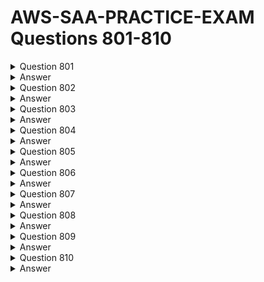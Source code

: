 # AWS-SAA-PRACTICE-EXAM Questions 801-810

<details>
  <summary>Question 801</summary>

A financial company needs to handle highly sensitive data. The company will store the data in an Amazon S3 bucket. The company needs to ensure that the data is encrypted in transit and at rest. The company must manage the encryption keys outside the AWS Cloud. Which solution will meet these requirements?

-   [ ] A.
    Encrypt the data in the S3 bucket with server-side encryption (SSE) that uses an AWS Key Management Service (AWS KMS) customer managed key.
-   [ ] B.
    Encrypt the data in the S3 bucket with server-side encryption (SSE) that uses an AWS Key Management Service (AWS KMS) AWS managed key.
-   [ ] C.
    Encrypt the data in the S3 bucket with the default server-side encryption (SSE).
-   [ ] D.
    Encrypt the data at the company's data center before storing the data in the S3 bucket.

</details>

<details>
  <summary>Answer</summary>

-   [ ] D.
    Encrypt the data at the company's data center before storing the data in the S3 bucket.

Why this is the correct answer:

-   [ ]
    Encrypting the data before it reaches AWS allows the company to maintain full control over the encryption keys.
-   [ ]
    This satisfies the requirement that the company manage the encryption keys outside of the AWS Cloud.

Why are the other answers wrong?

-   [ ]
    A and B. AWS KMS, whether using customer managed or AWS managed keys, involves AWS managing part or all of the key management, which does not meet the requirement.
-   [ ]
    C. Default server-side encryption (SSE-S3) is managed by AWS and does not allow the company to manage the encryption keys.

</details>

<details>
  <summary>Question 802</summary>

A company wants to run its payment application on AWS. The application receives payment notifications from mobile devices. Payment notifications require a basic validation before they are sent for further processing. The backend processing application is long running and requires compute and memory to be adjusted. The company does not want to manage the infrastructure. Which solution will meet these requirements with the LEAST operational overhead?

-   [ ] A.
    Create an Amazon Simple Queue Service (Amazon SQS) queue. Integrate the queue with an Amazon EventBridge rule to receive payment notifications from mobile devices. Configure the rule to validate payment notifications and send the notifications to the backend application. Deploy the backend application on Amazon Elastic Kubernetes Service (Amazon EKS) Anywhere. Create a standalone cluster.
-   [ ] B.
    Create an Amazon API Gateway API. Integrate the API with an AWS Step Functions state machine to receive payment notifications from mobile devices. Invoke the state machine to validate payment notifications and send the notifications to the backend application. Deploy the backend application on Amazon Elastic Kubernetes Service (Amazon EKS). Configure an EKS cluster with self-managed nodes.
-   [ ] C.
    Create an Amazon Simple Queue Service (Amazon SQS) queue. Integrate the queue with an Amazon EventBridge rule to receive payment notifications from mobile devices. Configure the rule to validate payment notifications and send the notifications to the backend application. Deploy the backend application on Amazon EC2 Spot Instances. Configure a Spot Fleet with a default allocation strategy.
-   [ ] D.
    Create an Amazon API Gateway API. Integrate the API with AWS Lambda to receive payment notifications from mobile devices. Invoke a Lambda function to validate payment notifications and send the notifications to the backend application. Deploy the backend application on Amazon Elastic Container Service (Amazon ECS). Configure Amazon ECS with an AWS Fargate launch type.

</details>

<details>
  <summary>Answer</summary>

-   [ ] D.
    Create an Amazon API Gateway API. Integrate the API with AWS Lambda to receive payment notifications from mobile devices. Invoke a Lambda function to validate payment notifications and send the notifications to the backend application. Deploy the backend application on Amazon Elastic Container Service (Amazon ECS). Configure Amazon ECS with an AWS Fargate launch type.

Why this is the correct answer:

-   [ ]
    Amazon API Gateway and AWS Lambda are serverless services that handle the receiving and processing of payment notifications without infrastructure management.
-   [ ]
    Amazon ECS with AWS Fargate launch type also eliminates the need to manage the underlying EC2 instances for the backend application.
-   [ ]
    This combination provides a fully managed, scalable, and cost-effective solution.

Why are the other answers wrong?

-   [ ]
    A and B. Amazon EKS Anywhere and self-managed nodes in EKS require managing the Kubernetes infrastructure, which increases operational overhead.
-   [ ]
    C. Amazon EC2 Spot Instances require managing EC2 instances and dealing with potential interruptions, which increases operational overhead.

</details>

<details>
  <summary>Question 803</summary>

A solutions architect is designing a user authentication solution for a company. The solution must invoke two-factor authentication for users that log in from inconsistent geographical locations, IP addresses, or devices. The solution must also be able to scale up to accommodate millions of users. Which solution will meet these requirements?

-   [ ] A.
    Configure Amazon Cognito user pools for user authentication. Enable the risk-based adaptive authentication feature with multifactor authentication (MFA).
-   [ ] B.
    Configure Amazon Cognito identity pools for user authentication. Enable multi-factor authentication (MFA).
-   [ ] C.
    Configure AWS Identity and Access Management (IAM) users for user authentication. Attach an IAM policy that allows the AllowManage OwnUserMFA action.
-   [ ] D.
    Configure AWS IAM Identity Center (AWS Single Sign-On) authentication for user authentication. Configure the permission sets to require multi-factor authentication (MFA).

</details>

<details>
  <summary>Answer</summary>

-   [ ] A.
    Configure Amazon Cognito user pools for user authentication. Enable the risk-based adaptive authentication feature with multifactor authentication (MFA).

Why this is the correct answer:

-   [ ]
    Amazon Cognito user pools provide user directory services and support for MFA.
-   [ ]
    The risk-based adaptive authentication feature can dynamically require MFA based on contextual information like location, IP address, and device.
-   [ ]
    Cognito user pools are designed to scale to millions of users.

Why are the other answers wrong?

-   [ ]
    B. Amazon Cognito identity pools are for authorizing access to AWS resources, not for user authentication.
-   [ ]
    C. IAM users are for managing AWS resource access, not for authenticating application users. IAM does not provide risk-based adaptive authentication.
-   [ ]
    D. AWS IAM Identity Center (successor to AWS Single Sign-On) is for federated authentication to AWS accounts and applications, not for managing user authentication within an application.

</details>

<details>
  <summary>Question 804</summary>

A company has an Amazon S3 data lake. The company needs a solution that transforms the data from the data lake and loads the data into a data warehouse every day. The data warehouse must have massively parallel processing (MPP) capabilities. Data analysts then need to create and train machine learning (ML) models by using SQL commands on the data. The solution must use serverless AWS services wherever possible. Which solution will meet these requirements?

-   [ ] A.
    Run a daily Amazon EMR job to transform the data and load the data into Amazon Redshift. Use Amazon Redshift ML to create and train the ML models.
-   [ ] B.
    Run a daily Amazon EMR job to transform the data and load the data into Amazon Aurora Serverless. Use Amazon Aurora ML to create and train the ML models.
-   [ ] C.
    Run a daily AWS Glue job to transform the data and load the data into Amazon Redshift Serverless. Use Amazon Redshift ML to create and train the ML models.
-   [ ] D.
    Run a daily AWS Glue job to transform the data and load the data into Amazon Athena tables. Use Amazon Athena ML to create and train the ML models.

</details>

<details>
  <summary>Answer</summary>

-   [ ] C.
    Run a daily AWS Glue job to transform the data and load the data into Amazon Redshift Serverless. Use Amazon Redshift ML to create and train the ML models.

Why this is the correct answer:

-   [ ]
    AWS Glue is a serverless data integration service that can transform data.
-   [ ]
    Amazon Redshift Serverless provides a serverless data warehouse with MPP capabilities.
-   [ ]
    Amazon Redshift ML enables creating and training ML models using SQL.
-   [ ]
    This combination meets all requirements using serverless services.

Why are the other answers wrong?

-   [ ]
    A and B. Amazon EMR is not serverless, and Amazon Aurora Serverless does not have the same MPP capabilities as Redshift, nor does it offer built-in ML capabilities like Redshift ML.
-   [ ]
    D. Amazon Athena is a serverless query service, not a data warehouse. While it can be used for analysis, it is not optimized for the same data warehousing and ML use cases as Redshift. Amazon Athena ML also has different capabilities than Redshift ML.

</details>

<details>
  <summary>Question 805</summary>

A company runs containers in a Kubernetes environment in the company's local data center. The company wants to use Amazon Elastic Kubernetes Service (Amazon EKS) and other AWS managed services. Data must remain locally in the company's data center and cannot be stored in any remote site or cloud to maintain compliance. Which solution will meet these requirements?

-   [ ] A.
    Deploy AWS Local Zones in the company's data center.
-   [ ] B.
    Use an AWS Snowmobile in the company's data center.
-   [ ] C.
    Install an AWS Outposts rack in the company's data center.
-   [ ] D.
    Install an AWS Snowball Edge Storage Optimized node in the data center.

</details>

<details>
  <summary>Answer</summary>

-   [ ] C.
    Install an AWS Outposts rack in the company's data center.

Why this is the correct answer:

-   [ ]
    AWS Outposts brings AWS infrastructure and services to your on-premises data center.
-   [ ]
    This allows the company to run Amazon EKS and other AWS services on-premises, ensuring data remains local.

Why are the other answers wrong?

-   [ ]
    A. AWS Local Zones are an extension of an AWS Region and are not deployed in the company's data center.
-   [ ]
    B. AWS Snowmobile is a data transfer service for moving large amounts of data into AWS, not for running AWS services on-premises.
-   [ ]
    D. AWS Snowball Edge is a device for edge computing and data transfer, not for running EKS or other AWS services on-premises.

</details>

<details>
  <summary>Question 806</summary>

A social media company has workloads that collect and process data. The workloads store the data in on-premises NFS storage. The data store cannot scale fast enough to meet the company's expanding business needs. The company wants to migrate the current data store to AWS. Which solution will meet these requirements MOST cost-effectively?

-   [ ] A.
    Set up an AWS Storage Gateway Volume Gateway. Use an Amazon S3 Lifecycle policy to transition the data to the appropriate storage class.
-   [ ] B.
    Set up an AWS Storage Gateway Amazon S3 File Gateway. Use an Amazon S3 Lifecycle policy to transition the data to the appropriate storage class.
-   [ ] C.
    Use the Amazon Elastic File System (Amazon EFS) Standard-Infrequent Access (Standard-IA) storage class. Activate the infrequent access lifecycle policy.
-   [ ] D.
    Use the Amazon Elastic File System (Amazon EFS) One Zone-Infrequent Access (One Zone-IA) storage class. Activate the infrequent access lifecycle policy.

</details>

<details>
  <summary>Answer</summary>

-   [ ] B.
    Set up an AWS Storage Gateway Amazon S3 File Gateway. Use an Amazon S3 Lifecycle policy to transition the data to the appropriate storage class.

Why this is the correct answer:

-   [ ]
    AWS Storage Gateway File Gateway allows you to store data in Amazon S3 while providing local access to applications via file protocols.
-   [ ]
    S3 Lifecycle policies automate the movement of data to lower-cost storage classes, optimizing costs.
-   [ ]
    This is cost-effective because you leverage S3's scalability and cost-efficiency.

Why are the other answers wrong?

-   [ ]
    A. Volume Gateway presents block storage to on-premises applications, which is not suitable for file-based workloads and is generally more expensive than S3.
-   [ ]
    C and D. Amazon EFS is a scalable file storage service for use with EC2 instances. While it provides file storage, it is generally more expensive than S3 for large-scale data storage, and using infrequent access tiers does not provide the same cost optimization as S3 Lifecycle policies.

</details>

<details>
  <summary>Question 807</summary>

A company uses high concurrency AWS Lambda functions to process a constantly increasing number of messages in a message queue during marketing events. The Lambda functions use CPU intensive code to process the messages. The company wants to reduce the compute costs and to maintain service latency for its customers. Which solution will meet these requirements?

-   [ ] A.
    Configure reserved concurrency for the Lambda functions. Decrease the memory allocated to the Lambda functions.
-   [ ] B.
    Configure reserved concurrency for the Lambda functions. Increase the memory according to AWS Compute Optimizer recommendations.
-   [ ] C.
    Configure provisioned concurrency for the Lambda functions. Decrease the memory allocated to the Lambda functions.
-   [ ] D.
    Configure provisioned concurrency for the Lambda functions. Increase the memory according to AWS Compute Optimizer recommendations.

</details>

<details>
  <summary>Answer</summary>

-   [ ] D.
    Configure provisioned concurrency for the Lambda functions. Increase the memory according to AWS Compute Optimizer recommendations.

Why this is the correct answer:

-   [ ]
    Provisioned concurrency keeps Lambda functions initialized and ready to respond, minimizing cold starts and maintaining low latency.
-   [ ]
    Increasing memory can improve CPU performance for Lambda functions, as Lambda allocates CPU power proportionally to memory.
-   [ ]
    AWS Compute Optimizer provides recommendations for optimizing Lambda function memory allocation based on performance data.

Why are the other answers wrong?

-   [ ]
    A. Reserved concurrency helps to manage concurrency but does not eliminate cold starts or improve CPU performance. Decreasing memory would likely worsen CPU performance.
-   [ ]
    B. Reserved concurrency does not address cold starts. Increasing memory without considering Compute Optimizer recommendations might not be cost-effective.
-   [ ]
    C. Provisioned concurrency helps with cold starts, but decreasing memory would likely reduce CPU performance.

</details>

<details>
  <summary>Question 808</summary>

A company runs its workloads on Amazon Elastic Container Service (Amazon ECS). The container images that the ECS task definition uses need to be scanned for Common Vulnerabilities and Exposures (CVEs). New container images that are created also need to be scanned. Which solution will meet these requirements with the FEWEST changes to the workloads?

-   [ ] A.
    Use Amazon Elastic Container Registry (Amazon ECR) as a private image repository to store the container images. Specify scan on push filters for the ECR basic scan.
-   [ ] B.
    Store the container images in an Amazon S3 bucket. Use Amazon Macie to scan the images. Use an S3 Event Notification to initiate a Macie scan for every event with an s3:ObjectCreated:Put event type.
-   [ ] C.
    Deploy the workloads to Amazon Elastic Kubernetes Service (Amazon EKS). Use Amazon Elastic Container Registry (Amazon ECR) as a private image repository. Specify scan on push filters for the ECR enhanced scan.
-   [ ] D.
    Store the container images in an Amazon S3 bucket that has versioning enabled. Configure an S3 Event Notification for s3:ObjectCreated:\* events to invoke an AWS Lambda function. Configure the Lambda function to initiate an Amazon Inspector scan.

</details>

<details>
  <summary>Answer</summary>

-   [ ] A.
    Use Amazon Elastic Container Registry (Amazon ECR) as a private image repository to store the container images. Specify scan on push filters for the ECR basic scan.

Why this is the correct answer:

-   [ ]
    Amazon ECR can scan container images for vulnerabilities when they are pushed to the repository.
-   [ ]
    This integrates directly with the container image storage and requires minimal changes to the workload deployment process.

Why are the other answers wrong?

-   [ ]
    B. Amazon Macie is a data security and privacy service that discovers sensitive data in S3, not for scanning container images for CVEs. This solution is not designed for this purpose.
-   [ ]
    C. Deploying workloads to Amazon EKS is not necessary for scanning container images. ECR can scan images regardless of where they are deployed.
-   [ ]
    D. Storing images in S3 and using Lambda and Inspector adds complexity and is not as efficient as using ECR's built-in scanning.

</details>

<details>
  <summary>Question 809</summary>

A company uses an AWS Batch job to run its end-of-day sales process. The company needs a serverless solution that will invoke a third-party reporting application when the AWS Batch job is successful. The reporting application has an HTTP API interface that uses username and password authentication. Which solution will meet these requirements?

-   [ ] A.
    Configure an Amazon EventBridge rule to match incoming AWS Batch job SUCCEEDED events. Configure the third-party API as an EventBridge API destination with a username and password. Set the API destination as the EventBridge rule target.
-   [ ] B.
    Configure Amazon EventBridge Scheduler to match incoming AWS Batch job SUCCEEDED events. Configure an AWS Lambda function to invoke the third-party API by using a username and password. Set the Lambda function as the EventBridge rule target.
-   [ ] C.
    Configure an AWS Batch job to publish job SUCCEEDED events to an Amazon API Gateway REST API. Configure an HTTP proxy integration on the API Gateway REST API to invoke the third-party API by using a username and password.
-   [ ] D.
    Configure an AWS Batch job to publish job SUCCEEDED events to an Amazon API Gateway REST API. Configure a proxy integration on the API Gateway REST API to an AWS Lambda function. Configure the Lambda function to invoke the third-party API by using a username and password.

</details>

<details>
  <summary>Answer</summary>

-   [ ] A.
    Configure an Amazon EventBridge rule to match incoming AWS Batch job SUCCEEDED events. Configure the third-party API as an EventBridge API destination with a username and password. Set the API destination as the EventBridge rule target.

Why this is the correct answer:

-   [ ]
    Amazon EventBridge can directly invoke HTTP API endpoints using API destinations.
-   [ ]
    This simplifies the process of connecting AWS services to external APIs without needing additional services like Lambda or API Gateway.
-   [ ]
    EventBridge API destinations can handle authentication, making it suitable for invoking the third-party API.

Why are the other answers wrong?

-   [ ]
    B. EventBridge Scheduler is for scheduling events, not for reacting to events like a successful Batch job. Using Lambda adds complexity.
-   [ ]
    C and D. Using API Gateway to invoke the third-party API adds unnecessary complexity compared to EventBridge API destinations. It introduces another service that needs to be configured and managed.

</details>

<details>
  <summary>Question 810</summary>

A company collects and processes data from a vendor. The vendor stores its data in an Amazon RDS for MySQL database in the vendor's own AWS account. The company's VPC does not have an internet gateway, an AWS Direct Connect connection, or an AWS Site-to-Site VPN connection. The company needs to access the data that is in the vendor database. Which solution will meet this requirement?

-   [ ] A.
    Instruct the vendor to sign up for the AWS Hosted Connection Direct Connect Program. Use VPC peering to connect the company's VPC and the vendor's VPC.
-   [ ] B.
    Configure a client VPN connection between the company's VPC and the vendor's VPC. Use VPC peering to connect the company's VPC and the vendor's VPC.
-   [ ] C.
    Instruct the vendor to create a Network Load Balancer (NLB). Place the NLB in front of the Amazon RDS for MySQL database. Use AWS PrivateLink to integrate the company's VPC and the vendor's VPC.
-   [ ] D.
    Use AWS Transit Gateway to integrate the company's VPC and the vendor's VPC. Use VPC peering to connect the company's VPC and the vendor's VPC.

</details>

<details>
  <summary>Answer</summary>

-   [ ] C.
    Instruct the vendor to create a Network Load Balancer (NLB). Place the NLB in front of the Amazon RDS for MySQL database. Use AWS PrivateLink to integrate the company's VPC and the vendor's VPC.

Why this is the correct answer:

-   [ ]
    AWS PrivateLink allows you to access services across VPCs and accounts privately, without traversing the internet.
-   [ ]
    An NLB in front of the RDS database enables PrivateLink to access the database.
-   [ ]
    This solution works even without an internet gateway, Direct Connect, or Site-to-Site VPN.

Why are the other answers wrong?

-   [ ]
    A. Direct Connect requires a physical connection and is not needed for this scenario. VPC peering alone does not provide access without a network connection.
-   [ ]
    B. Client VPN is for individual users to connect to a VPC, not for VPC-to-VPC communication. VPC peering alone is insufficient.
-   [ ]
    D. Transit Gateway is for connecting multiple VPCs and on-premises networks, not necessary for this point-to-point connection. VPC peering alone is insufficient.

</details>


































